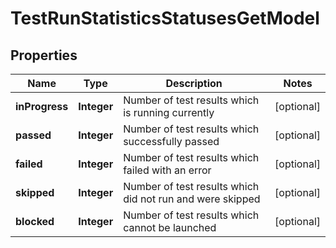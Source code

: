 

# TestRunStatisticsStatusesGetModel


## Properties

| Name | Type | Description | Notes |
|------------ | ------------- | ------------- | -------------|
|**inProgress** | **Integer** | Number of test results which is running currently |  [optional] |
|**passed** | **Integer** | Number of test results which successfully passed |  [optional] |
|**failed** | **Integer** | Number of test results which failed with an error |  [optional] |
|**skipped** | **Integer** | Number of test results which did not run and were skipped |  [optional] |
|**blocked** | **Integer** | Number of test results which cannot be launched |  [optional] |



